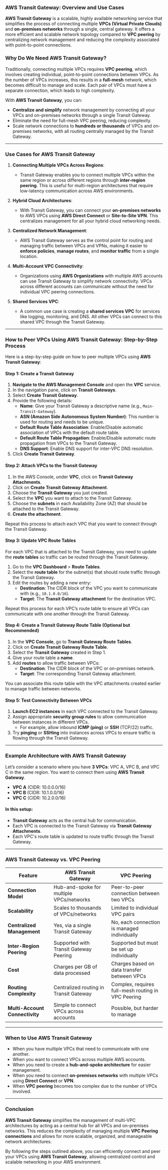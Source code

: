 ### **AWS Transit Gateway: Overview and Use Cases**

**AWS Transit Gateway** is a scalable, highly available networking service that simplifies the process of connecting multiple **VPCs (Virtual Private Clouds)** and **on-premises networks** through a single, central gateway. It offers a more efficient and scalable network topology compared to **VPC peering** by centralizing network management and reducing the complexity associated with point-to-point connections.

### **Why Do We Need AWS Transit Gateway?**

Traditionally, connecting multiple VPCs requires **VPC peering**, which involves creating individual, point-to-point connections between VPCs. As the number of VPCs increases, this results in a **full-mesh** network, which becomes difficult to manage and scale. Each pair of VPCs must have a separate connection, which leads to high complexity.

With **AWS Transit Gateway**, you can:
- **Centralize and simplify** network management by connecting all your VPCs and on-premises networks through a single Transit Gateway.
- Eliminate the need for full-mesh VPC peering, reducing complexity.
- Scale network connections to **hundreds or thousands** of VPCs and on-premises networks, with all routing centrally managed by the Transit Gateway.

---

### **Use Cases for AWS Transit Gateway**

1. **Connecting Multiple VPCs Across Regions**:
   - Transit Gateway enables you to connect multiple VPCs within the same region or across different regions through **inter-region peering**. This is useful for multi-region architectures that require low-latency communication across AWS environments.

2. **Hybrid Cloud Architectures**:
   - With Transit Gateway, you can connect your **on-premises networks** to AWS VPCs using **AWS Direct Connect** or **Site-to-Site VPN**. This centralizes management for all your hybrid cloud networking needs.

3. **Centralized Network Management**:
   - AWS Transit Gateway serves as the control point for routing and managing traffic between VPCs and VPNs, making it easier to **enforce policies**, **manage routes**, and **monitor traffic** from a single location.

4. **Multi-Account VPC Connectivity**:
   - Organizations using **AWS Organizations** with multiple AWS accounts can use Transit Gateway to simplify network connectivity. VPCs across different accounts can communicate without the need for individual VPC peering connections.

5. **Shared Services VPC**:
   - A common use case is creating a **shared services VPC** for services like logging, monitoring, and DNS. All other VPCs can connect to this shared VPC through the Transit Gateway.

---

### **How to Peer VPCs Using AWS Transit Gateway: Step-by-Step Process**

Here is a step-by-step guide on how to peer multiple VPCs using **AWS Transit Gateway**:

#### **Step 1: Create a Transit Gateway**

1. **Navigate to the AWS Management Console** and open the **VPC** service.
2. In the navigation pane, click on **Transit Gateways**.
3. Select **Create Transit Gateway**.
4. Provide the following details:
   - **Name**: Give your Transit Gateway a descriptive name (e.g., `Main-Transit-Gateway`).
   - **ASN (Amazon Side Autonomous System Number)**: This number is used for routing and needs to be unique.
   - **Default Route Table Association**: Enable/Disable automatic association of VPCs with the default route table.
   - **Default Route Table Propagation**: Enable/Disable automatic route propagation from VPCs to the Transit Gateway.
   - **DNS Support**: Enable DNS support for inter-VPC DNS resolution.
5. Click **Create Transit Gateway**.

#### **Step 2: Attach VPCs to the Transit Gateway**

1. In the AWS Console, under **VPC**, click on **Transit Gateway Attachments**.
2. Click on **Create Transit Gateway Attachment**.
3. Choose the **Transit Gateway** you just created.
4. Select the **VPC** you want to attach to the Transit Gateway.
5. Choose the **subnets** in each Availability Zone (AZ) that should be attached to the Transit Gateway.
6. **Create the attachment**.

Repeat this process to attach each VPC that you want to connect through the Transit Gateway.

#### **Step 3: Update VPC Route Tables**

For each VPC that is attached to the Transit Gateway, you need to update the **route tables** so traffic can be routed through the Transit Gateway.

1. Go to the **VPC Dashboard** > **Route Tables**.
2. Select the **route table** for the subnet(s) that should route traffic through the Transit Gateway.
3. Edit the routes by adding a new entry:
   - **Destination**: The CIDR block of the VPC you want to communicate with (e.g., `10.1.0.0/16`).
   - **Target**: The **Transit Gateway attachment** for the destination VPC.
   
Repeat this process for each VPC’s route table to ensure all VPCs can communicate with one another through the Transit Gateway.

#### **Step 4: Create a Transit Gateway Route Table (Optional but Recommended)**

1. In the **VPC Console**, go to **Transit Gateway Route Tables**.
2. Click on **Create Transit Gateway Route Table**.
3. Select the **Transit Gateway** created in Step 1.
4. Give your route table a **name**.
5. Add **routes** to allow traffic between VPCs:
   - **Destination**: The CIDR block of the VPC or on-premises network.
   - **Target**: The corresponding Transit Gateway attachment.
   
You can associate this route table with the VPC attachments created earlier to manage traffic between networks.

#### **Step 5: Test Connectivity Between VPCs**

1. **Launch EC2 instances** in each VPC connected to the Transit Gateway.
2. Assign appropriate **security group rules** to allow communication between instances in different VPCs.
   - For example, allow inbound **ICMP (ping)** or **SSH** (TCP/22) traffic.
3. Try **pinging** or **SSHing** into instances across VPCs to ensure traffic is flowing through the Transit Gateway.

---

### **Example Architecture with AWS Transit Gateway**

Let’s consider a scenario where you have **3 VPCs**: VPC A, VPC B, and VPC C in the same region. You want to connect them using **AWS Transit Gateway**.

- **VPC A** (CIDR: 10.0.0.0/16)
- **VPC B** (CIDR: 10.1.0.0/16)
- **VPC C** (CIDR: 10.2.0.0/16)

#### In this setup:
- **Transit Gateway** acts as the central hub for communication.
- Each VPC is connected to the Transit Gateway via **Transit Gateway Attachments**.
- Each VPC's route table is updated to route traffic through the Transit Gateway.

---

### **AWS Transit Gateway vs. VPC Peering**

| Feature                        | **AWS Transit Gateway**                    | **VPC Peering**                                    |
|---------------------------------|--------------------------------------------|----------------------------------------------------|
| **Connection Model**            | Hub-and-spoke for multiple VPCs/networks   | Peer-to-peer connection between two VPCs           |
| **Scalability**                 | Scales to thousands of VPCs/networks       | Limited to individual VPC pairs                    |
| **Centralized Management**      | Yes, via a single Transit Gateway          | No, each connection is managed individually         |
| **Inter-Region Peering**        | Supported with Transit Gateway Peering     | Supported but must be set up individually           |
| **Cost**                        | Charges per GB of data processed           | Charges based on data transfer between VPCs         |
| **Routing Complexity**          | Centralized routing in Transit Gateway     | Complex, requires full-mesh routing in VPC Peering  |
| **Multi-Account Connectivity**  | Simple to connect VPCs across accounts     | Possible, but harder to manage                      |

---

### **When to Use AWS Transit Gateway**

- When you have multiple VPCs that need to communicate with one another.
- When you want to connect VPCs across multiple AWS accounts.
- When you need to create a **hub-and-spoke architecture** for easier management.
- When you need to connect **on-premises networks** with multiple VPCs using **Direct Connect** or **VPN**.
- When **VPC peering** becomes too complex due to the number of VPCs involved.

---

### **Conclusion**

**AWS Transit Gateway** simplifies the management of multi-VPC architectures by acting as a central hub for all VPCs and on-premises networks. This reduces the complexity of managing multiple **VPC Peering connections** and allows for more scalable, organized, and manageable network architectures.

By following the steps outlined above, you can efficiently connect and peer your VPCs using **AWS Transit Gateway**, allowing centralized control and scalable networking in your AWS environment.
